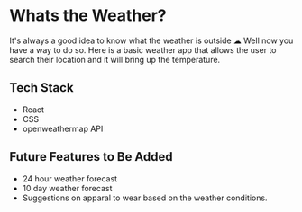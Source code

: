 # Whats the Weather?

It's always a good idea to know what the weather is outside ☁ Well now you have a way to do so.  Here is a basic weather app that allows the user to search their location and it will bring up the temperature.  

## Tech Stack

- React
- CSS
- openweathermap API

## Future Features to Be Added

- 24 hour weather forecast
- 10 day weather forecast
- Suggestions on apparal to wear based on the weather conditions.
